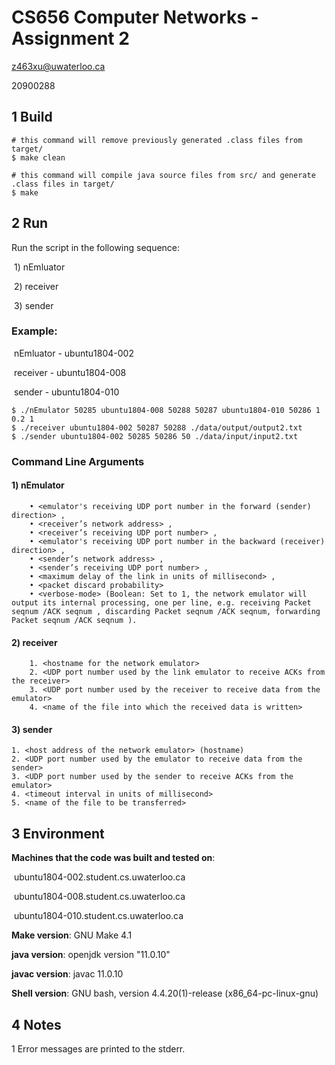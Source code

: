 # CS656 Computer Networks - Assignment 2

z463xu@uwaterloo.ca

20900288



## 1 Build

```
# this command will remove previously generated .class files from target/
$ make clean

# this command will compile java source files from src/ and generate .class files in target/
$ make
```



## 2 Run

Run the script in the following sequence:

​	1) nEmluator

​	2) receiver

​	3) sender 

### Example:

​	nEmluator - ubuntu1804-002

​	receiver - ubuntu1804-008

​	sender - ubuntu1804-010

```
$ ./nEmulator 50285 ubuntu1804-008 50288 50287 ubuntu1804-010 50286 1 0.2 1
$ ./receiver ubuntu1804-002 50287 50288 ./data/output/output2.txt
$ ./sender ubuntu1804-002 50285 50286 50 ./data/input/input2.txt
```

### Command Line Arguments

#### 1) nEmulator

        • <emulator's receiving UDP port number in the forward (sender) direction> ,
        • <receiver’s network address> ,
        • <receiver’s receiving UDP port number> ,
        • <emulator's receiving UDP port number in the backward (receiver) direction> ,
        • <sender’s network address> ,
        • <sender’s receiving UDP port number> ,
        • <maximum delay of the link in units of millisecond> ,
        • <packet discard probability>
        • <verbose-mode> (Boolean: Set to 1, the network emulator will output its internal processing, one per line, e.g. receiving Packet seqnum /ACK seqnum , discarding Packet seqnum /ACK seqnum, forwarding Packet seqnum /ACK seqnum ).
#### 2) receiver

```
	1. <hostname for the network emulator>
	2. <UDP port number used by the link emulator to receive ACKs from the receiver>
	3. <UDP port number used by the receiver to receive data from the emulator>
	4. <name of the file into which the received data is written>
```

#### 3) sender

```
1. <host address of the network emulator> (hostname)
2. <UDP port number used by the emulator to receive data from the sender>
3. <UDP port number used by the sender to receive ACKs from the emulator>
4. <timeout interval in units of millisecond>
5. <name of the file to be transferred>
```



## 3 Environment

**Machines that the code was built and tested on**: 

​	ubuntu1804-002.student.cs.uwaterloo.ca

​	ubuntu1804-008.student.cs.uwaterloo.ca

​	ubuntu1804-010.student.cs.uwaterloo.ca

**Make version**: GNU Make 4.1

**java version**: openjdk version "11.0.10"

**javac version**: javac 11.0.10

**Shell version**: GNU bash, version 4.4.20(1)-release (x86_64-pc-linux-gnu)



## 4 Notes

1 Error messages are printed to the stderr.